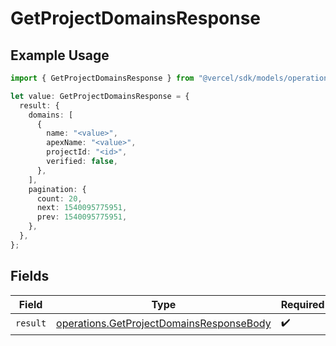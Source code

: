 # GetProjectDomainsResponse

## Example Usage

```typescript
import { GetProjectDomainsResponse } from "@vercel/sdk/models/operations/getprojectdomains.js";

let value: GetProjectDomainsResponse = {
  result: {
    domains: [
      {
        name: "<value>",
        apexName: "<value>",
        projectId: "<id>",
        verified: false,
      },
    ],
    pagination: {
      count: 20,
      next: 1540095775951,
      prev: 1540095775951,
    },
  },
};
```

## Fields

| Field                                                                                                | Type                                                                                                 | Required                                                                                             | Description                                                                                          |
| ---------------------------------------------------------------------------------------------------- | ---------------------------------------------------------------------------------------------------- | ---------------------------------------------------------------------------------------------------- | ---------------------------------------------------------------------------------------------------- |
| `result`                                                                                             | [operations.GetProjectDomainsResponseBody](../../models/operations/getprojectdomainsresponsebody.md) | :heavy_check_mark:                                                                                   | N/A                                                                                                  |